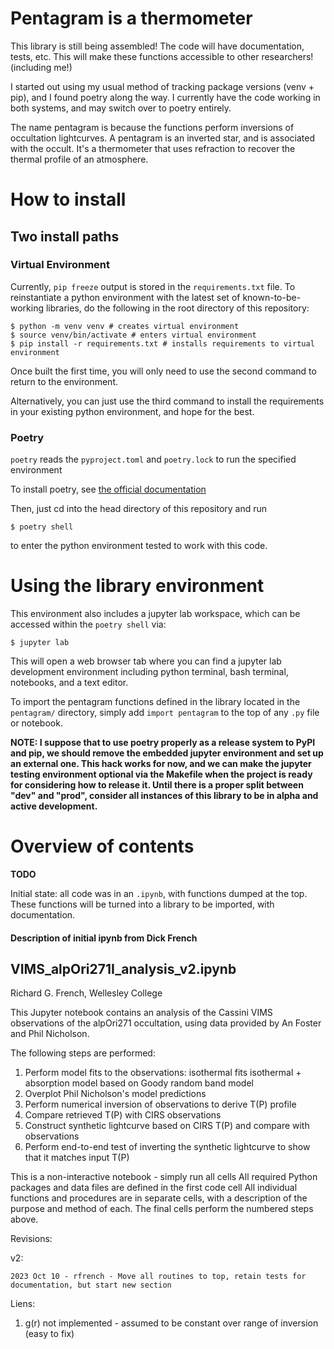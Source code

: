 # Pentagram is a thermometer
This library is still being assembled!
The code will have documentation, tests, etc.
This will make these functions accessible to other researchers! (including me!)

I started out using my usual method of tracking package versions (venv + pip), and I found poetry along the way.
I currently have the code working in both systems, and may switch over to poetry entirely.

The name pentagram is because the functions perform inversions of occultation lightcurves.
A pentagram is an inverted star, and is associated with the occult.
It's a thermometer that uses refraction to recover the thermal profile of an atmosphere.

# How to install

## Two install paths

### Virtual Environment

Currently, `pip freeze` output is stored in the `requirements.txt` file.
To reinstantiate a python environment with the latest set of known-to-be-working libraries, do the following in the root directory of this repository:

    $ python -m venv venv # creates virtual environment
    $ source venv/bin/activate # enters virtual environment
    $ pip install -r requirements.txt # installs requirements to virtual environment

Once built the first time, you will only need to use the second command to return to the environment.

Alternatively, you can just use the third command to install the requirements in your existing python environment, and hope for the best.

### Poetry

`poetry` reads the `pyproject.toml` and `poetry.lock` to run the specified environment

To install poetry, see [the official documentation](https://python-poetry.org/docs/#installing-manually)

Then, just cd into the head directory of this repository and run

    $ poetry shell

to enter the python environment tested to work with this code. 

# Using the library environment 

This environment also includes a jupyter lab workspace, which can be accessed within the `poetry shell` via:

    $ jupyter lab

This will open a web browser tab where you can find a jupyter lab development environment including python terminal, bash terminal, notebooks, and a text editor.

To import the pentagram functions defined in the library located in the `pentagram/` directory, simply add `import pentagram` to the top of any `.py` file or notebook.

**NOTE: I suppose that to use poetry properly as a release system to PyPI and pip, we should remove the embedded jupyter environment and set up an external one. This hack works for now, and we can make the jupyter testing environment optional via the Makefile when the project is ready for considering how to release it. Until there is a proper split between "dev" and "prod", consider all instances of this library to be in alpha and active development.**

# Overview of contents

**TODO**

Initial state: all code was in an `.ipynb`, with functions dumped at the top.
These functions will be turned into a library to be imported, with documentation.

#### Description of initial ipynb from Dick French

## VIMS_alpOri271I_analysis_v2.ipynb

Richard G. French, Wellesley College

This Jupyter notebook contains an analysis of the Cassini VIMS observations of the alpOri271 occultation, using data provided by An Foster and Phil Nicholson.

The following steps are performed:

1) Perform model fits to the observations:
    isothermal fits
    isothermal + absorption model based on Goody random band model
2) Overplot Phil Nicholson's model predictions
3) Perform numerical inversion of observations to derive T(P) profile
4) Compare retrieved T(P) with CIRS observations
5) Construct synthetic lightcurve based on CIRS T(P) and compare with observations
6) Perform end-to-end test of inverting the synthetic lightcurve to show that it matches input T(P)

This is a non-interactive notebook - simply run all cells
All required Python packages and data files are defined in the first code cell
All individual functions and procedures are in separate cells, with a description of the purpose and method of each.
The final cells perform the numbered steps above.

Revisions:

v2:

    2023 Oct 10 - rfrench - Move all routines to top, retain tests for documentation, but start new section

Liens:

1. g(r) not implemented - assumed to be constant over range of inversion (easy to fix)


